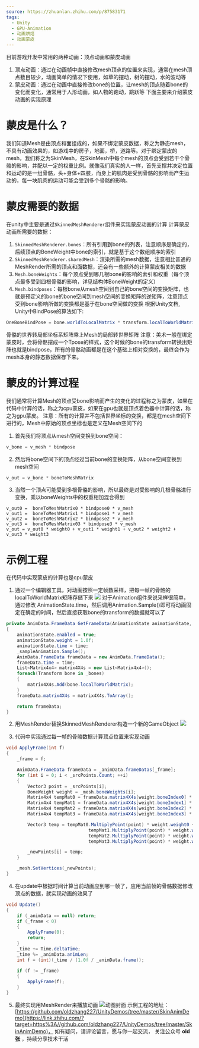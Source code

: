 ```yaml
---
source: https://zhuanlan.zhihu.com/p/87583171
tags:
  - Unity
  - GPU-Animation
  - 动画烘焙
  - 动画蒙皮
---
```

目前游戏开发中常用的两种动画：顶点动画和蒙皮动画
1. 顶点动画：通过在动画帧中直接修改mesh顶点的位置来实现，通常在mesh顶点数目较少，动画简单的情况下使用，如草的摆动，树的摆动，水的波动等
2. 蒙皮动画：通过在动画中直接修改bone的位置，让mesh的顶点随着bone的变化而变化，通常用于人形动画，如人物的跑动，跳跃等
下面主要来介绍蒙皮动画的实现原理
# 蒙皮是什么？
我们知道Mesh是由顶点和面组成的，如果不绑定蒙皮数据，称之为静态mesh，不具有动画效果的，如游戏中的房子，地面，桥，道路等。对于绑定蒙皮的mesh，我们称之为SkinMesh，在SkinMesh中每个mesh的顶点会受到若干个骨骼的影响，并配以一定的权重比例。就像我们真实的人一样，首先支撑并决定位置和运动的是一组骨骼，头+身体+四肢，而身上的肌肉是受到骨骼的影响而产生运动的，每一块肌肉的运动可能会受到多个骨骼的影响。

# 蒙皮需要的数据
在unity中主要是通过`SkinnedMeshRenderer`组件来实现蒙皮动画的计算
计算蒙皮动画所需要的数据：
1. `SkinnedMeshRenderer.bones`：所有引用到bone的列表，注意顺序是确定的，后续顶点的BoneWeight中bone的索引，就是基于这个数组顺序的索引
2. `SkinnedMeshRenderer.sharedMesh`：渲染所需的mesh数据，注意相比普通的MeshRender所需的顶点和面数据，还会有一些额外的计算蒙皮相关的数据
3. `Mesh.boneWeights`：每个顶点受到哪几根bone的影响的索引和权重（每个顶点最多受到四根骨骼的影响，详见结构体BoneWeight的定义）
4. `Mesh.bindposes`：每根bone从mesh空间到自己的bone空间的变换矩阵，也就是预定义的bone的bone空间到mesh空间的变换矩阵的逆矩阵，注意顶点受到bone影响所做的变换都是基于在bone空间做的变换
根据Unity文档, Unity中BindPose的算法如下:
```C#
OneBoneBindPose = bone.worldToLocalMatrix * transform.localToWorldMatrix;
```
骨骼的世界转局部坐标系矩阵乘上Mesh的局部转世界矩阵
注意：美术一般在绑定蒙皮时，会将骨骼摆成一个Tpose的样式，这个时候的bone的transform转换出矩阵也就是bindpose，所有的骨骼动画都是在这个基础上相对变换的，最终会作为mesh本身的静态数据保存下来。
# 蒙皮的计算过程
我们通常将计算Mesh的顶点受bone影响而产生的变化的过程称之为蒙皮，如果在代码中计算的话，称之为cpu蒙皮，如果在gpu也就是顶点着色器中计算的话，称之为gpu蒙皮。
注意：所有的计算并不包括世界坐标的变换，都是在mesh空间下进行的，Mesh中原始的顶点坐标也是定义在Mesh空间下的
1. 首先我们将顶点从mesh空间变换到bone空间：
```C#
v_bone = v_mesh * bindpose
```
2. 然后将bone空间下的顶点经过当前bone的变换矩阵，从bone空间变换到mesh空间
```C#
v_out = v_bone * boneToMeshMatrix
```
3. 当然一个顶点可能受到多根骨骼的影响，所以最终是对受影响的几根骨骼进行变换，乘以boneWeights中的权重相加混合得到
```
v_out0 =  boneToMeshMatrix0 * bindpose0 * v_mesh 
v_out1 =  boneToMeshMatrix1 * bindpose1 * v_mesh 
v_out2 =  boneToMeshMatrix2 * bindpose2 * v_mesh 
v_out3 =  boneToMeshMatrix03 * bindpose3 * v_mesh 
v_out = v_out0 * weight0 + v_out1 * weight1 + v_out2 * weight2 + v_out3 * weight3
```
# 示例工程
在代码中实现蒙皮的计算也是cpu蒙皮
1. 通过一个编辑器工具，对动画按照一定帧数采样，把每一帧的骨骼的localToWorldMatrix矩阵存储下来
![](https://pic2.zhimg.com/v2-0e780cd7b2c96b46c5bf46573d3eb165_1440w.jpg)
对于Animation组件来说采样很简单，通过修改 AnimationState.time，然后调用Animation.Sample()即可将动画固定在确定的时间，然后直接获取bone的transform的数据就可以了
```C#
private AnimData.FrameData GetFrameData(AnimationState animationState, float time)
{
    animationState.enabled = true;
    animationState.weight = 1.0f;
    animationState.time = time;
    _sampleAnimation.Sample();
    AnimData.FrameData frameData = new AnimData.FrameData();
    frameData.time = time;
    List<Matrix4x4> matrix4X4s = new List<Matrix4x4>();
    foreach(Transform bone in _bones)
    {
        matrix4X4s.Add(bone.localToWorldMatrix);
    }
    frameData.matrix4X4s = matrix4X4s.ToArray();

    return frameData;
}
```
2. 用MeshRender替换SkinnedMeshRenderer构造一个新的GameObject
![](https://pica.zhimg.com/v2-e5706d65a8b73875204db1a6f1a49fba_1440w.jpg)

3. 代码中实现通过每一帧的骨骼数据计算顶点位置来实现动画
```C#
void ApplyFrame(int f)
{
    _frame = f;

    AnimData.FrameData frameData = _animData.frameDatas[_frame];
    for (int i = 0; i < _srcPoints.Count; ++i)
    {
        Vector3 point = _srcPoints[i];
        BoneWeight weight = _mesh.boneWeights[i];
        Matrix4x4 tempMat0 = frameData.matrix4X4s[weight.boneIndex0] * _bindPoses[weight.boneIndex0];
        Matrix4x4 tempMat1 = frameData.matrix4X4s[weight.boneIndex1] * _bindPoses[weight.boneIndex1];
        Matrix4x4 tempMat2 = frameData.matrix4X4s[weight.boneIndex2] * _bindPoses[weight.boneIndex2];
        Matrix4x4 tempMat3 = frameData.matrix4X4s[weight.boneIndex3] * _bindPoses[weight.boneIndex3];

        Vector3 temp = tempMat0.MultiplyPoint(point) * weight.weight0 +
                               tempMat1.MultiplyPoint(point) * weight.weight1 +
                               tempMat2.MultiplyPoint(point) * weight.weight2 +
                               tempMat3.MultiplyPoint(point) * weight.weight3;

        _newPoints[i] = temp;
    }

    _mesh.SetVertices(_newPoints);
}
```
4. 在update中根据时间计算当前动画应到哪一帧了，应用当前帧的骨骼数据修改顶点的数据，就实现动画的效果了
```C#
void Update()
{
    if (_animData == null) return;
    if (_frame < 0)
    {
        ApplyFrame(0);
        return;
    }
    _time += Time.deltaTime;
    _time %= _animData.animLen;
    int f = (int)(_time / (1.0f / _animData.frame));

    if (f != _frame)
    {
        ApplyFrame(f);
    }
}
```
5. 最终实现用MeshRender来播放动画
![动图封面](https://pic1.zhimg.com/v2-0243270b5608a29e68ba4897c9d16308_b.jpg)
示例工程的地址：[https://github.com/oldzhang227/UnityDemos/tree/master/SkinAnimDemo](https://link.zhihu.com/?target=https%3A//github.com/oldzhang227/UnityDemos/tree/master/SkinAnimDemo)， 如有疑问，请评论留言，愿与你一起交流， 关注公众号 **old张** ，持续分享技术干活